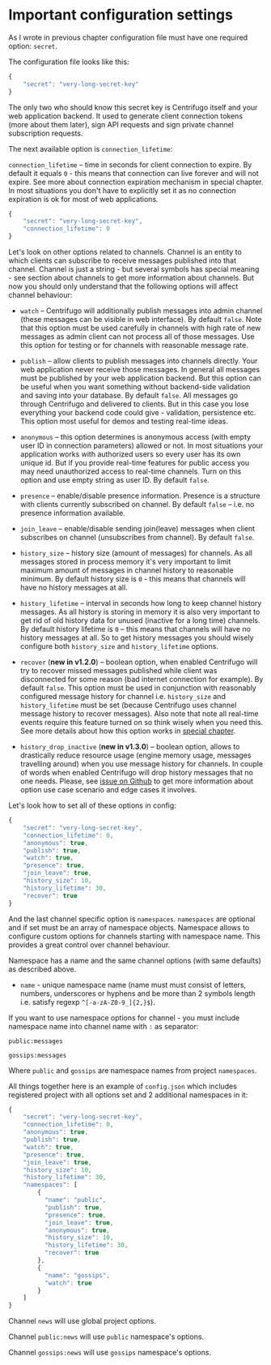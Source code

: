 # Important configuration settings

As I wrote in previous chapter configuration file must have one required option: `secret`.

The configuration file looks like this:

```javascript
{
    "secret": "very-long-secret-key"
}
```

The only two who should know this secret key is Centrifugo itself and your web application
backend. It used to generate client connection tokens (more about them later), sign API
requests and sign private channel subscription requests.

The next available option is `connection_lifetime`:

`connection_lifetime` – time in seconds for client connection to expire. By default it
equals `0` - this means that connection can live forever and will not expire.
See more about connection expiration mechanism in special chapter. In most situations
you don't have to explicitly set it as no connection expiration is ok for most of
web applications.

```javascript
{
    "secret": "very-long-secret-key",
    "connection_lifetime": 0
}
```

Let's look on other options related to channels. Channel is an entity to which clients can subscribe
to receive messages published into that channel. Channel is just a string - but several symbols has
special meaning - see section about channels to get more information about channels. But now you should
only understand that the following options will affect channel behaviour:

* `watch` – Centrifugo will additionally publish messages into admin channel (these
    messages can be visible in web interface). By default `false`. Note that this option
    must be used carefully in channels with high rate of new messages as admin client
    can not process all of those messages. Use this option for testing or for channels
    with reasonable message rate.

* `publish` – allow clients to publish messages into channels directly. Your web application never
    receive those messages. In general all messages must be published by your web application backend.
    But this option can be useful when you want something without backend-side validation and saving
    into your database. By default `false`. All messages go through Centrifugo and delivered to clients.
    But in this case you lose everything your backend code could give - validation, persistence etc.
    This option most useful for demos and testing real-time ideas.

* `anonymous` – this option determines is anonymous access (with empty user ID in connection parameters)
    allowed or not. In most situations your application works with authorized users so every user
    has its own unique id. But if you provide real-time features for public access you may need
    unauthorized access to real-time channels. Turn on this option and use empty string as user ID.
    By default `false`.

* `presence` – enable/disable presence information. Presence is a structure with clients
    currently subscribed on channel. By default `false` – i.e. no presence information available.

* `join_leave` – enable/disable sending join(leave) messages when client subscribes on
    channel (unsubscribes from channel). By default `false`.

* `history_size` – history size (amount of messages) for channels. As all messages stored in process
    memory it's very important to limit maximum amount of messages in channel history to reasonable
    minimum. By default history size is `0` - this means that channels will have no history messages
    at all.

* `history_lifetime` – interval in seconds how long to keep channel history messages. As all
    history is storing in memory it is also very important to get rid of old history data
    for unused (inactive for a long time) channels. By default history lifetime is `0` – this
    means that channels will have no history messages at all. So to get history messages you
    should wisely configure both `history_size` and `history_lifetime` options.

* `recover` (**new in v1.2.0**) – boolean option, when enabled Centrifugo will try to recover
    missed messages published while client was disconnected for some reason (bad internet
    connection for example). By default `false`. This option must be used in conjunction with
    reasonably configured message history for channel i.e. `history_size` and `history_lifetime`
    must be set (because Centrifugo uses channel message history to recover messages). Also
    note that note all real-time events require this feature turned on so think wisely when
    you need this. See more details about how this option works in [special chapter](recover.md).

* `history_drop_inactive` (**new in v1.3.0**) – boolean option, allows to drastically reduce
    resource usage (engine memory usage, messages travelling around) when you use message history
    for channels. In couple of words when enabled Centrifugo will drop history messages that no one
    needs. Please, see [issue on Github](https://github.com/centrifugal/centrifugo/issues/50) to
    get more information about option use case scenario and edge cases it involves.


Let's look how to set all of these options in config:

```javascript
{
    "secret": "very-long-secret-key",
    "connection_lifetime": 0,
    "anonymous": true,
    "publish": true,
    "watch": true,
    "presence": true,
    "join_leave": true,
    "history_size": 10,
    "history_lifetime": 30,
    "recover": true
}
```

And the last channel specific option is `namespaces`. `namespaces` are optional and if set must
be an array of namespace objects. Namespace allows to configure custom options for channels starting with
namespace name. This provides a great control over channel behaviour.

Namespace has a name and the same channel options (with same defaults) as described above.

* `name` - unique namespace name (name must must consist of letters, numbers, underscores
    or hyphens and be more than 2 symbols length i.e. satisfy regexp `^[-a-zA-Z0-9_]{2,}$`).

If you want to use namespace options for channel - you must include namespace name into
channel name with `:` as separator:

`public:messages`

`gossips:messages`

Where `public` and `gossips` are namespace names from project `namespaces`.

All things together here is an example of `config.json` which includes registered
project with all options set and 2 additional namespaces in it:

```javascript
{
    "secret": "very-long-secret-key",
    "connection_lifetime": 0,
    "anonymous": true,
    "publish": true,
    "watch": true,
    "presence": true,
    "join_leave": true,
    "history_size": 10,
    "history_lifetime": 30,
    "namespaces": [
        {
          "name": "public",
          "publish": true,
          "presence": true,
          "join_leave": true,
          "anonymous": true,
          "history_size": 10,
          "history_lifetime": 30,
          "recover": true
        },
        {
          "name": "gossips",
          "watch": true
        }
    ]
}
```

Channel `news` will use global project options.

Channel `public:news` will use `public` namespace's options.

Channel `gossips:news` will use `gossips` namespace's options.
